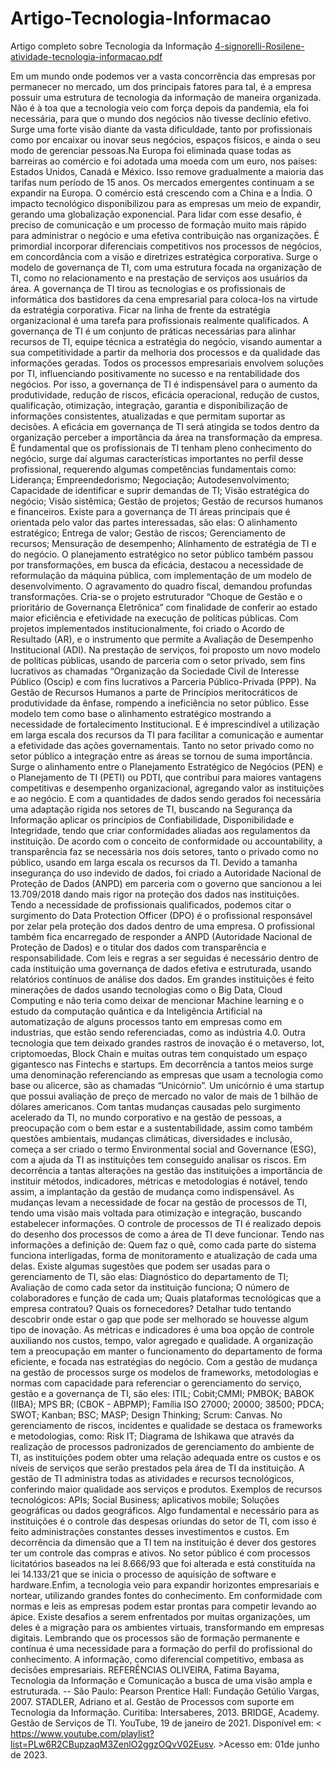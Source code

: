 # Artigo-Tecnologia-Informacao
Artigo completo sobre Tecnologia da Informação
[4-signorelli-Rosilene-atividade-tecnologia-informacao.pdf](https://github.com/ROSILENE05/Artigo-Tecnologia-Informacao/files/11749332/4-signorelli-Rosilene-atividade-tecnologia-informacao.pdf)

Em um mundo onde podemos ver a vasta concorrência das empresas por permanecer no mercado, um dos principais fatores para tal, é a empresa possuir uma estrutura de tecnologia da informação de maneira organizada. Não é à toa que a tecnologia veio com força depois da pandemia, ela foi necessária, para que o mundo dos negócios não tivesse declínio efetivo. Surge uma forte visão diante da vasta dificuldade, tanto por profissionais como por encaixar ou inovar seus negócios, espaços físicos, e ainda o seu modo de gerenciar pessoas.Na Europa foi eliminada quase todas as barreiras ao comércio e foi adotada uma moeda com um euro, nos países: Estados Unidos, Canadá e México. Isso remove gradualmente a maioria das tarifas num período de 15 anos. Os mercados emergentes continuam a se expandir na Europa. O comércio está crescendo com a China e a Índia. O impacto tecnológico disponibilizou para as empresas um meio de expandir, gerando uma globalização exponencial. Para lidar com esse desafio, é preciso de comunicação e um processo de formação muito mais rápido para administrar o negócio e uma efetiva contribuição nas organizações. É primordial incorporar diferenciais competitivos nos processos de negócios, em concordância com a visão e diretrizes estratégica corporativa. Surge o modelo de governança de TI, com uma estrutura focada na organização de TI, como no relacionamento e na prestação de serviços aos usuários da área. A governança de TI tirou as tecnologias e os profissionais de informática dos bastidores da cena empresarial para coloca-los na virtude da estratégia corporativa. Ficar na linha de frente da estratégia organizacional é uma tarefa para profissionais realmente qualificados. A governança de TI é um conjunto de práticas necessárias para alinhar recursos de TI, equipe técnica a estratégia do negócio, visando aumentar a sua competitividade a partir da melhoria dos processos e da qualidade das informações geradas. Todos os processos empresariais envolvem soluções por TI, influenciando positivamente no sucesso e na rentabilidade dos negócios. Por isso, a governança de TI é indispensável para o aumento da produtividade, redução de riscos, eficácia operacional, redução de custos, qualificação, otimização, integração, garantia e disponibilização de informações consistentes, atualizadas e que permitam suportar as decisões. A eficácia em governança de TI será atingida se todos dentro da organização perceber a importância da área na transformação da empresa. È fundamental que os profissionais de TI tenham pleno conhecimento do negócio, surge daí algumas características importantes no perfil desse profissional, requerendo algumas competências fundamentais como: Liderança; Empreendedorismo; Negociação; Autodesenvolvimento; Capacidade de  identificar e suprir demandas de TI; Visão estratégica do negócio; Visão sistêmica; Gestão de projetos; Gestão de recursos humanos e financeiros. Existe para a governança de TI áreas principais que é orientada pelo valor das partes interessadas, são elas: O alinhamento estratégico; Entrega de valor; Gestão de riscos; Gerenciamento de recursos; Mensuração de desempenho; Alinhamento de estratégia de TI e do negócio. O planejamento estratégico no setor público também passou por transformações, em busca da eficácia, destacou a necessidade de reformulação da máquina pública, com implementação de um modelo de desenvolvimento. O agravamento do quadro fiscal, demandou profundas transformações. Cria-se o projeto estruturador “Choque de Gestão e o prioritário de Governança Eletrônica” com finalidade de conferir ao estado maior eficiência e efetividade na execução de políticas públicas. Com projetos implementados institucionalmente, foi criado o Acordo de Resultado (AR), e o instrumento que permite a Avaliação de Desempenho Institucional (ADI). Na prestação de serviços, foi proposto um novo modelo de políticas públicas, usando de parceria com o setor privado, sem fins lucrativos as chamadas “Organização da Sociedade Civil de Interesse Público (Oscip) e com fins lucrativos a Parceria Público-Privada (PPP). Na Gestão de Recursos Humanos a parte de Princípios meritocráticos de produtividade da ênfase, rompendo a ineficiência no setor público. Esse modelo tem como base o alinhamento estratégico mostrando a necessidade de fortalecimento Institucional. E é imprescindível a utilização em larga escala dos recursos da TI para facilitar a comunicação e aumentar a efetividade das ações governamentais. Tanto no setor privado como no setor público a integração entre as áreas se tornou de suma importância. Surge o alinhamento entre o Planejamento Estratégico de Negócios (PEN) e o Planejamento de TI (PETI) ou PDTI, que contribui para maiores vantagens competitivas e desempenho organizacional, agregando valor as instituições e ao negócio. E com a quantidades de dados sendo gerados foi necessária uma adaptação rígida nos setores de TI, buscando na Segurança da Informação aplicar os princípios de Confiabilidade, Disponibilidade e Integridade, tendo que criar conformidades aliadas aos regulamentos da instituição. De acordo com o conceito de conformidade ou accountability, a transparência faz se necessária nos dois setores, tanto o privado como no público, usando em larga escala os recursos da TI. Devido a tamanha insegurança do uso indevido de dados, foi criado a Autoridade Nacional de Proteção de Dados (ANPD) em parceria com o governo que sancionou a lei 13.709/2018 dando mais rigor na proteção dos dados nas instituições. Tendo a necessidade de profissionais qualificados, podemos citar o surgimento do Data Protection Officer (DPO) é o profissional responsável por zelar pela proteção dos dados dentro de uma empresa. O profissional também fica encarregado de
responder a ANPD (Autoridade Nacional de Proteção de Dados) e o titular dos dados com transparência e responsabilidade. Com leis e regras a ser seguidas é necessário dentro de cada instituição uma governança de dados efetiva e estruturada, usando relatórios contínuos de análise dos dados. Em grandes instituições é feito minerações de dados usando tecnologias como o Big Data, Cloud Computing e não teria como deixar de mencionar Machine learning e o estudo da computação quântica e da Inteligência Artificial na automatização de alguns processos tanto em empresas como em industrias, que estão sendo referenciadas, como as indústria 4.0. Outra tecnologia que tem deixado grandes rastros de inovação é o metaverso, Iot, criptomoedas, Block Chain e muitas outras tem conquistado um espaço gigantesco nas Fintechs e startups. Em decorrência a tantos meios surge uma denominação referenciando as empresas que usam a tecnologia como base ou alicerce, são as chamadas “Unicórnio”. Um unicórnio é uma startup que possui avaliação de preço de mercado no valor de mais de 1 bilhão de dólares americanos. Com tantas mudanças causadas pelo surgimento acelerado da TI, no mundo corporativo e na gestão de pessoas, a preocupação com o bem estar e a sustentabilidade, assim como também questões ambientais, mudanças climáticas, diversidades e inclusão, começa a ser criado o termo Environmental social and Governance (ESG), com a ajuda da TI as instituições tem conseguido analisar os riscos. Em decorrência a tantas alterações na gestão das instituições a importância de instituir métodos, indicadores, métricas e metodologias é notável, tendo assim, a implantação da gestão de mudança como indispensável. As mudanças levam a necessidade de focar na gestão de processos de TI, tendo uma visão mais voltada para otimização e integração, buscando estabelecer informações. O controle de processos de TI é realizado depois do desenho dos processos de como a área de TI deve funcionar. Tendo nas informações a definição de: Quem faz o quê, como cada parte do sistema funciona interligadas, forma de monitoramento e atualização de cada uma delas. Existe algumas sugestões que podem ser usadas para o gerenciamento de TI, são elas: Diagnóstico do departamento de TI; Avaliação de como cada setor da instituição funciona; O número de colaboradores e função de cada um; Quais plataformas tecnológicas que a empresa contratou? Quais os fornecedores? Detalhar tudo tentando descobrir onde estar o gap que pode ser melhorado se houvesse algum tipo de inovação. As métricas e indicadores é uma boa opção de controle auxiliando nos custos, tempo, valor agregado e qualidade. A organização tem a preocupação em manter o funcionamento do departamento de forma eficiente, e focada nas estratégias do negócio. Com a gestão de mudança na gestão de processos surge os modelos de frameworks, metodologias e normas com capacidade para referenciar o gerenciamento do serviço, gestão e a governança de TI, são eles: ITIL; Cobit;CMMI; PMBOK; BABOK (IIBA); MPS BR; (CBOK - ABPMP); Família ISO 27000; 20000; 38500; PDCA; SWOT; Kanban; BSC; MASP; Design Thinking; Scrum: Canvas. No gerenciamento de riscos, incidentes e qualidade se destaca os frameworks e metodologias, como: Risk IT; Diagrama de Ishikawa que através da realização de processos padronizados de gerenciamento do ambiente de TI, as instituições podem obter uma relação adequada entre os custos e os níveis de serviços que serão prestados pela área de TI da instituição. A gestão de TI administra todas as atividades e recursos tecnológicos, conferindo maior qualidade aos serviços e produtos. Exemplos de recursos tecnológicos: APIs; Social Business; aplicativos mobile; Soluções geográficas ou dados geográficos. Algo fundamental e necessário para as instituições é o controle das despesas oriundas do setor de TI, com isso é feito administrações constantes desses investimentos e custos. Em decorrência da dimensão que a TI tem na instituição é dever dos gestores ter um controle das compras e ativos. No setor público é com processos licitatórios baseados na lei 8.666/93 que foi alterada e está constituída na lei 14.133/21 que se inicia o processo de aquisição de software e hardware.Enfim, a tecnologia veio para expandir horizontes empresariais e nortear, utilizando grandes fontes do conhecimento. Em conformidade com normas e leis as empresas podem estar prontas para competir levando ao ápice. Existe desafios a serem enfrentados por muitas organizações, um deles é a migração para os ambientes virtuais, transformando em empresas digitais. Lembrando que os processos são de formação permanente e contínua é uma necessidade para a formação do perfil do profissional do conhecimento. A informação, como diferencial competitivo, embasa as decisões empresariais.
REFERÊNCIAS
OLIVEIRA, Fatima Bayama, Tecnologia da Informação e Comunicação a busca de uma visão ampla e estruturada. -- São Paulo: Pearson Prentice Hall: Fundação Getúlio Vargas, 2007.
STADLER, Adriano et al. Gestão de Processos com suporte em Tecnologia da Informação. Curitiba: Intersaberes, 2013.
BRIDGE, Academy. Gestão de Serviços de TI. YouTube, 19 de janeiro de 2021. Disponível em: < https://www.youtube.com/playlist?list=PLw6R2CBupzaqM3ZenlO2ggzOQvV02Eusv. >Acesso em: 01de junho de 2023.
